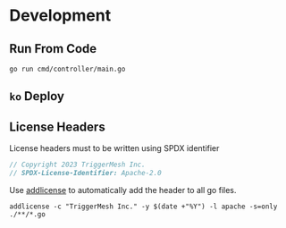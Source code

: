 # Development

## Run From Code

```console
go run cmd/controller/main.go
```

## `ko` Deploy

## License Headers

License headers must to be written using SPDX identifier

```go
// Copyright 2023 TriggerMesh Inc.
// SPDX-License-Identifier: Apache-2.0
```


Use [addlicense](https://github.com/google/addlicense) to automatically add the header to all go files.

```console
addlicense -c "TriggerMesh Inc." -y $(date +"%Y") -l apache -s=only ./**/*.go
```
